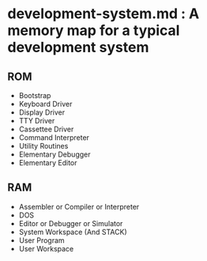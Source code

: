 # development-system.md : A memory map for a typical development system

## ROM
 * Bootstrap
 * Keyboard Driver
 * Display Driver
 * TTY Driver
 * Cassettee Driver
 * Command Interpreter
 * Utility Routines
 * Elementary Debugger
 * Elementary Editor

## RAM
 * Assembler or Compiler or Interpreter
 * DOS
 * Editor or Debugger or Simulator
 * System Workspace (And STACK)
 * User Program
 * User Workspace


